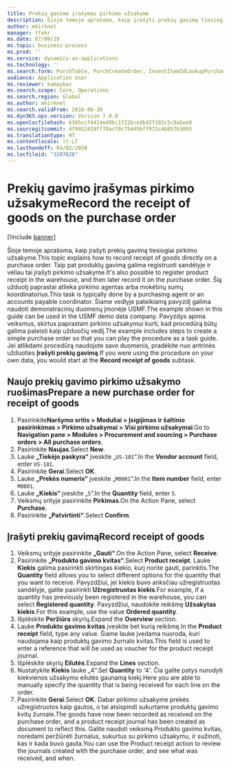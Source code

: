 ```yaml
---
title: Prekių gavimo įrašymas pirkimo užsakyme
description: Šioje temoje aprašoma, kaip įrašyti prekių gavimą tiesiogiai pirkimo užsakyme.
author: mkirknel
manager: tfehr
ms.date: 07/09/19
ms.topic: business-process
ms.prod: ''
ms.service: dynamics-ax-applications
ms.technology: ''
ms.search.form: PurchTable, PurchCreateOrder, InventItemIdLookupPurchase, PurchEditLines
audience: Application User
ms.reviewer: kamaybac
ms.search.scope: Core, Operations
ms.search.region: Global
ms.author: mkirknel
ms.search.validFrom: 2016-06-30
ms.dyn365.ops.version: Version 7.0.0
ms.openlocfilehash: 6365ccf4414e49bc1f22bcedb42f192c5c9a5ee8
ms.sourcegitcommit: 4f9912439ff78acf0c754d5bff972c4b85763093
ms.translationtype: HT
ms.contentlocale: lt-LT
ms.lasthandoff: 04/02/2020
ms.locfileid: "3207628"
---
```

# <a name="record-the-receipt-of-goods-on-the-purchase-order"></a><span data-ttu-id="486d0-103">Prekių gavimo įrašymas pirkimo užsakyme</span><span class="sxs-lookup"><span data-stu-id="486d0-103">Record the receipt of goods on the purchase order</span></span>

[!include [banner](../../includes/banner.md)]

<span data-ttu-id="486d0-104">Šioje temoje aprašoma, kaip įrašyti prekių gavimą tiesiogiai pirkimo užsakyme.</span><span class="sxs-lookup"><span data-stu-id="486d0-104">This topic explains how to record receipt of goods directly on a purchase order.</span></span> <span data-ttu-id="486d0-105">Taip pat produktų gavimą galima registruoti sandėlyje ir vėliau tai įrašyti pirkimo užsakyme.</span><span class="sxs-lookup"><span data-stu-id="486d0-105">It's also possible to register product receipt in the warehouse, and then later record it on the purchase order.</span></span> <span data-ttu-id="486d0-106">Šią užduotį paprastai atlieka pirkimo agentas arba mokėtinų sumų koordinatorius.</span><span class="sxs-lookup"><span data-stu-id="486d0-106">This task is typically done by a purchasing agent or an accounts payable coordinator.</span></span> <span data-ttu-id="486d0-107">Šiame vedlyje pateikiamą pavyzdį galima naudoti demonstracinių duomenų įmonėje USMF.</span><span class="sxs-lookup"><span data-stu-id="486d0-107">The example shown in this guide can be used in the USMF demo data company.</span></span> <span data-ttu-id="486d0-108">Pavyzdys apima veiksmus, skirtus paprastam pirkimo užsakymui kurti, kad procedūrą būtų galima paleisti kaip užduočių vedlį.</span><span class="sxs-lookup"><span data-stu-id="486d0-108">The example includes steps to create a simple purchase order so that you can play the procedure as a task guide.</span></span> <span data-ttu-id="486d0-109">Jei atlikdami procedūrą naudojote savo duomenis, pradėkite nuo antrinės užduoties **Įrašyti prekių gavimą**.</span><span class="sxs-lookup"><span data-stu-id="486d0-109">If you were using the procedure on your own data, you would start at the **Record receipt of goods** subtask.</span></span>


## <a name="prepare-a-new-purchase-order-for-receipt-of-goods"></a><span data-ttu-id="486d0-110">Naujo prekių gavimo pirkimo užsakymo ruošimas</span><span class="sxs-lookup"><span data-stu-id="486d0-110">Prepare a new purchase order for receipt of goods</span></span>
1. <span data-ttu-id="486d0-111">Pasirinkite**Naršymo sritis > Moduliai > Įsigijimas ir šaltinio pasirinkimas > Pirkimo užsakymai > Visi pirkimo užsakymai**.</span><span class="sxs-lookup"><span data-stu-id="486d0-111">Go to **Navigation pane > Modules > Procurement and sourcing > Purchase orders > All purchase orders**.</span></span>
2. <span data-ttu-id="486d0-112">Pasirinkite **Naujas**.</span><span class="sxs-lookup"><span data-stu-id="486d0-112">Select **New**.</span></span>
3. <span data-ttu-id="486d0-113">Lauke **„Tiekėjo paskyra“** įveskite „`US-101`“.</span><span class="sxs-lookup"><span data-stu-id="486d0-113">In the **Vendor account** field, enter `US-101`.</span></span>
4. <span data-ttu-id="486d0-114">Pasirinkite **Gerai**.</span><span class="sxs-lookup"><span data-stu-id="486d0-114">Select **OK**.</span></span>
5. <span data-ttu-id="486d0-115">Lauke **„Prekės numeris“** įveskite „`M0001`“.</span><span class="sxs-lookup"><span data-stu-id="486d0-115">In the **Item number** field, enter `M0001`.</span></span>
6. <span data-ttu-id="486d0-116">Lauke **„Kiekis“** įveskite „`5`“.</span><span class="sxs-lookup"><span data-stu-id="486d0-116">In the **Quantity** field, enter `5`.</span></span>
7. <span data-ttu-id="486d0-117">Veiksmų srityje pasirinkite **Pirkimas**.</span><span class="sxs-lookup"><span data-stu-id="486d0-117">On the Action Pane, select **Purchase**.</span></span>
8. <span data-ttu-id="486d0-118">Pasirinkite **„Patvirtinti“**.</span><span class="sxs-lookup"><span data-stu-id="486d0-118">Select **Confirm**.</span></span>

## <a name="record-receipt-of-goods"></a><span data-ttu-id="486d0-119">Įrašyti prekių gavimą</span><span class="sxs-lookup"><span data-stu-id="486d0-119">Record receipt of goods</span></span>
1. <span data-ttu-id="486d0-120">Veiksmų srityje pasirinkite **„Gauti“**.</span><span class="sxs-lookup"><span data-stu-id="486d0-120">On the Action Pane, select **Receive**.</span></span>
2. <span data-ttu-id="486d0-121">Pasirinkite **„Produkto gavimo kvitas“**.</span><span class="sxs-lookup"><span data-stu-id="486d0-121">Select **Product receipt**.</span></span> <span data-ttu-id="486d0-122">Lauke **Kiekis** galima pasirinkti skirtingas kiekio, kurį norite gauti, parinktis.</span><span class="sxs-lookup"><span data-stu-id="486d0-122">The **Quantity** field allows you to select different options for the quantity that you want to receive.</span></span> <span data-ttu-id="486d0-123">Pavyzdžiui, jei kiekis buvo anksčiau užregistruotas sandėlyje, galite pasirinkti **Užregistruotas kiekis**.</span><span class="sxs-lookup"><span data-stu-id="486d0-123">For example, if a quantity has previously been registered in the warehouse, you can select **Registered quantity**.</span></span> <span data-ttu-id="486d0-124">Pavyzdžiui, naudokite reikšmę **Užsakytas kiekis**.</span><span class="sxs-lookup"><span data-stu-id="486d0-124">For this example, use the value **Ordered quantity**.</span></span>
3. <span data-ttu-id="486d0-125">Išplėskite **Peržiūra** skyrių.</span><span class="sxs-lookup"><span data-stu-id="486d0-125">Expand the **Overview** section.</span></span>
4. <span data-ttu-id="486d0-126">Lauke **Produkto gavimo kvitas** įveskite bet kurią reikšmę.</span><span class="sxs-lookup"><span data-stu-id="486d0-126">In the **Product receipt** field, type any value.</span></span> <span data-ttu-id="486d0-127">Šiame lauke įvedama nuoroda, kuri naudojama kaip produktų gavimo žurnalo kvitas.</span><span class="sxs-lookup"><span data-stu-id="486d0-127">This field is used to enter a reference that will be used as voucher for the product receipt journal.</span></span>  
5. <span data-ttu-id="486d0-128">Išplėskite skyrių **Eilutės**.</span><span class="sxs-lookup"><span data-stu-id="486d0-128">Expand the **Lines** section.</span></span>
6. <span data-ttu-id="486d0-129">Nustatykite **Kiekis** lauke „4“.</span><span class="sxs-lookup"><span data-stu-id="486d0-129">Set **Quantity** to '4'.</span></span> <span data-ttu-id="486d0-130">Čia galite patys nurodyti kiekvienos užsakymo eilutės gaunamą kiekį.</span><span class="sxs-lookup"><span data-stu-id="486d0-130">Here you are able to manually specify the quantity that is being received for each line on the order.</span></span>  
7. <span data-ttu-id="486d0-131">Pasirinkite **Gerai**.</span><span class="sxs-lookup"><span data-stu-id="486d0-131">Select **OK**.</span></span> <span data-ttu-id="486d0-132">Dabar pirkimo užsakyme prekės užregistruotos kaip gautos, o tai atsispindi sukurtame produktų gavimo kvitų žurnale.</span><span class="sxs-lookup"><span data-stu-id="486d0-132">The goods have now been recorded as received on the purchase order, and a product receipt journal has been created as document to reflect this.</span></span> <span data-ttu-id="486d0-133">Galite naudoti veiksmą Produkto gavimo kvitas, norėdami peržiūrėti žurnalus, sukurtus su pirkimo užsakymu, ir sužinoti, kas ir kada buvo gauta.</span><span class="sxs-lookup"><span data-stu-id="486d0-133">You can use the Product receipt action to review the journals created with the purchase order, and see what was received, and when.</span></span>  

